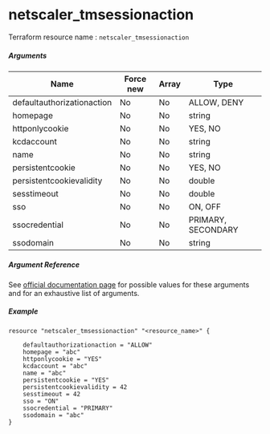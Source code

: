 # netscaler_tmsessionaction

Terraform resource name : ```netscaler_tmsessionaction```

##### Arguments

| Name | Force new | Array | Type |
|----|----|----|----|
|defaultauthorizationaction|No|No|ALLOW, DENY|
|homepage|No|No|string|
|httponlycookie|No|No|YES, NO|
|kcdaccount|No|No|string|
|name|No|No|string|
|persistentcookie|No|No|YES, NO|
|persistentcookievalidity|No|No|double|
|sesstimeout|No|No|double|
|sso|No|No|ON, OFF|
|ssocredential|No|No|PRIMARY, SECONDARY|
|ssodomain|No|No|string|

##### Argument Reference

See [official documentation page](https://developer-docs.citrix.com/projects/netscaler-nitro-api/en/11.0/configuration/traffic-management/tmsessionaction/tmsessionaction/) for possible values for these arguments and for an exhaustive list of arguments.

##### Example

```
resource "netscaler_tmsessionaction" "<resource_name>" {

    defaultauthorizationaction = "ALLOW"
    homepage = "abc"
    httponlycookie = "YES"
    kcdaccount = "abc"
    name = "abc"
    persistentcookie = "YES"
    persistentcookievalidity = 42
    sesstimeout = 42
    sso = "ON"
    ssocredential = "PRIMARY"
    ssodomain = "abc"
}
```

